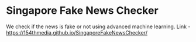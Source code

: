 # Singapore Fake News Checker
We check if the news is fake or not using advanced machine learning.
Link - https://154thmedia.github.io/SingaporeFakeNewsChecker/